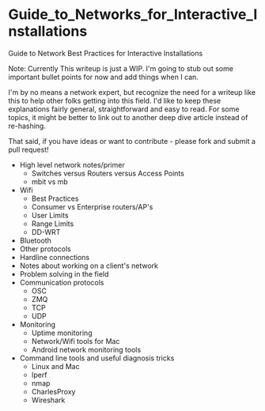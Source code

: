 # Guide_to_Networks_for_Interactive_Installations

Guide to Network Best Practices for Interactive Installations

Note: Currently This writeup is just a WIP. I'm going to stub out some important bullet points for now and add things when I can.

I'm by no means a network expert, but recognize the need for a writeup like this to help other folks getting into this field. I'd like to keep these explanations fairly general, straightforward and easy to read. For some topics, it might be better to link out to another deep dive article instead of re-hashing.

That said, if you have ideas or want to contribute - please fork and submit a pull request!

* High level network notes/primer
	* Switches versus Routers versus Access Points
	* mbit vs mb
* Wifi
    * Best Practices
    * Consumer vs Enterprise routers/AP's
    * User Limits
    * Range Limits
    * DD-WRT
* Bluetooth
* Other protocols
* Hardline connections
* Notes about working on a client's network
* Problem solving in the field
* Communication protocols
    * OSC
    * ZMQ
    * TCP
    * UDP
* Monitoring
    * Uptime monitoring
    * Network/Wifi tools for Mac
    * Android network monitoring tools
* Command line tools and useful diagnosis tricks
    * Linux and Mac
    * lperf
    * nmap
    * CharlesProxy
    * Wireshark
